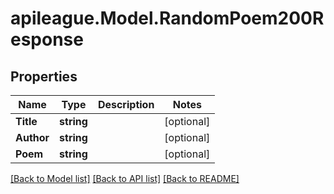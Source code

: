 # apileague.Model.RandomPoem200Response

## Properties

Name | Type | Description | Notes
------------ | ------------- | ------------- | -------------
**Title** | **string** |  | [optional] 
**Author** | **string** |  | [optional] 
**Poem** | **string** |  | [optional] 

[[Back to Model list]](../README.md#documentation-for-models) [[Back to API list]](../README.md#documentation-for-api-endpoints) [[Back to README]](../README.md)

